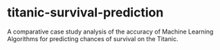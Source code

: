 # titanic-survival-prediction

A comparative case study analysis of the accuracy of Machine Learning Algorithms for predicting chances of survival on the Titanic.
